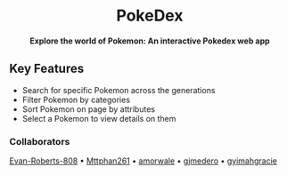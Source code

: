 
<h1 align="center">
  <br>
  PokeDex
  <br>
</h1>

<h4 align="center">Explore the world of Pokemon: An interactive Pokedex web app</h4>

## Key Features

* Search for specific Pokemon across the generations
* Filter Pokemon by categories
* Sort Pokemon on page by attributes
* Select a Pokemon to view details on them

### Collaborators

<p>
<a href="https://github.com/Evan-Roberts-808">Evan-Roberts-808</a> • <a href="https://github.com/Mttphan261">Mttphan261</a> • <a href="https://github.com/amorwale">amorwale</a> • <a href="https://github.com/gjmedero">gjmedero</a> • <a href="https://github.com/gyimahgracie">gyimahgracie</a>
</p>
